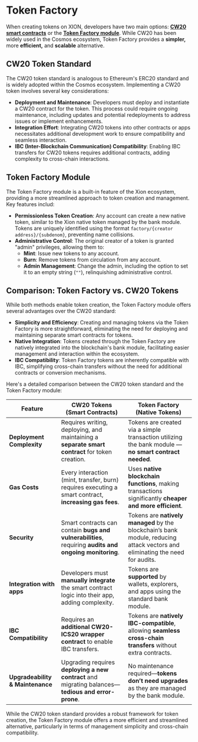 # Token Factory

When creating tokens on XION, developers have two main options: [**CW20 smart contracts**](https://github.com/CosmWasm/cw-plus/blob/main/packages/cw20/README.md) or the [**Token Factory module**](https://github.com/strangelove-ventures/tokenfactory). While CW20 has been widely used in the Cosmos ecosystem, Token Factory provides a **simpler,** more **efficient,** and **scalable** alternative.



## **CW20 Token Standard**

The CW20 token standard is analogous to Ethereum's ERC20 standard and is widely adopted within the Cosmos ecosystem. Implementing a CW20 token involves several key considerations:

* **Deployment and Maintenance**: Developers must deploy and instantiate a CW20 contract for the token. This process could require ongoing maintenance, including updates and potential redeployments to address issues or implement enhancements.
* **Integration Effort**: Integrating CW20 tokens into other contracts or apps necessitates additional development work to ensure compatibility and seamless interaction.
* **IBC (Inter-Blockchain Communication) Compatibility**: Enabling IBC transfers for CW20 tokens requires additional contracts, adding complexity to cross-chain interactions.



## **Token Factory Module**

The Token Factory module is a built-in feature of the Xion ecosystem, providing a more streamlined approach to token creation and management. Key features includ:

* **Permissionless Token Creation**: Any account can create a new native token, similar to the Xion native token managed by the bank module. Tokens are uniquely identified using the format `factory/{creator address}/{subdenom}`, preventing name collisions.
* **Administrative Control**: The original creator of a token is granted "admin" privileges, allowing them to:
  * **Mint**: Issue new tokens to any account.
  * **Burn**: Remove tokens from circulation from any account.
  * **Admin Management**: Change the admin, including the option to set it to an empty string (`""`), relinquishing administrative control.



## **Comparison: Token Factory vs. CW20 Tokens**

While both methods enable token creation, the Token Factory module offers several advantages over the CW20 standard:

* **Simplicity and Efficiency**: Creating and managing tokens via the Token Factory is more straightforward, eliminating the need for deploying and maintaining separate smart contracts for  tokens.
* **Native Integration**: Tokens created through the Token Factory are natively integrated into the blockchain's bank module, facilitating easier management and interaction within the ecosystem.
* **IBC Compatibility**: Token Factory tokens are inherently compatible with IBC, simplifying cross-chain transfers without the need for additional contracts or conversion mechanisms.

Here's a detailed comparison between the CW20 token standard and the Token Factory module:

| Feature                          | CW20 Tokens (Smart Contracts)                                                                          | Token Factory (Native Tokens)                                                                                                 |
| -------------------------------- | ------------------------------------------------------------------------------------------------------ | ----------------------------------------------------------------------------------------------------------------------------- |
| **Deployment Complexity**        | Requires writing, deploying, and maintaining a **separate smart contract** for token creation.         | Tokens are created via a simple transaction utilizing the bank module — **no smart contract needed**.                         |
| **Gas Costs**                    | Every interaction (mint, transfer, burn) requires executing a smart contract, **increasing gas fees**. | Uses **native blockchain functions**, making transactions significantly **cheaper and more efficient**.                       |
| **Security**                     | Smart contracts can contain **bugs and vulnerabilities**, requiring **audits and ongoing monitoring**. | Tokens are **natively managed** by the blockchain’s bank module, reducing attack vectors and eliminating the need for audits. |
| **Integration with apps**       | Developers must **manually integrate** the smart contract logic into their app, adding complexity.    | Tokens are **supported** by wallets, explorers, and apps using the standard bank module.                                     |
| **IBC Compatibility**            | Requires an **additional CW20-ICS20 wrapper contract** to enable IBC transfers.                        | Tokens are **natively IBC-compatible**, allowing **seamless cross-chain transfers** without extra contracts.                  |
| **Upgradeability & Maintenance** | Upgrading requires **deploying a new contract** and migrating balances—**tedious and error-prone**.    | No maintenance required—**tokens don’t need upgrades** as they are managed by the bank module.                                |

While the CW20 token standard provides a robust framework for token creation, the Token Factory module offers a more efficient and streamlined alternative, particularly in terms of management simplicity and cross-chain compatibility.
